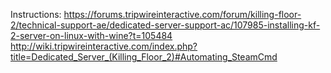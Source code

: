 Instructions:
https://forums.tripwireinteractive.com/forum/killing-floor-2/technical-support-ae/dedicated-server-support-ac/107985-installing-kf-2-server-on-linux-with-wine?t=105484
http://wiki.tripwireinteractive.com/index.php?title=Dedicated_Server_(Killing_Floor_2)#Automating_SteamCmd
